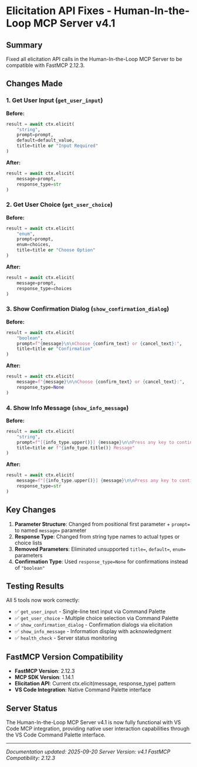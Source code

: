 # Elicitation API Fixes - Human-In-the-Loop MCP Server v4.1

## Summary

Fixed all elicitation API calls in the Human-In-the-Loop MCP Server to be compatible with FastMCP 2.12.3.

## Changes Made

### 1. Get User Input (`get_user_input`)
**Before:**
```python
result = await ctx.elicit(
    "string",
    prompt=prompt,
    default=default_value,
    title=title or "Input Required"
)
```

**After:**
```python
result = await ctx.elicit(
    message=prompt,
    response_type=str
)
```

### 2. Get User Choice (`get_user_choice`)
**Before:**
```python
result = await ctx.elicit(
    "enum",
    prompt=prompt,
    enum=choices,
    title=title or "Choose Option"
)
```

**After:**
```python
result = await ctx.elicit(
    message=prompt,
    response_type=choices
)
```

### 3. Show Confirmation Dialog (`show_confirmation_dialog`)
**Before:**
```python
result = await ctx.elicit(
    "boolean",
    prompt=f"{message}\n\nChoose {confirm_text} or {cancel_text}:",
    title=title or "Confirmation"
)
```

**After:**
```python
result = await ctx.elicit(
    message=f"{message}\n\nChoose {confirm_text} or {cancel_text}:",
    response_type=None
)
```

### 4. Show Info Message (`show_info_message`)
**Before:**
```python
result = await ctx.elicit(
    "string",
    prompt=f"[{info_type.upper()}] {message}\n\nPress any key to continue...",
    title=title or f"{info_type.title()} Message"
)
```

**After:**
```python
result = await ctx.elicit(
    message=f"[{info_type.upper()}] {message}\n\nPress any key to continue...",
    response_type=str
)
```

## Key Changes

1. **Parameter Structure**: Changed from positional first parameter + `prompt=` to named `message=` parameter
2. **Response Type**: Changed from string type names to actual types or choice lists
3. **Removed Parameters**: Eliminated unsupported `title=`, `default=`, `enum=` parameters
4. **Confirmation Type**: Used `response_type=None` for confirmations instead of `"boolean"`

## Testing Results

All 5 tools now work correctly:
- ✅ `get_user_input` - Single-line text input via Command Palette
- ✅ `get_user_choice` - Multiple choice selection via Command Palette  
- ✅ `show_confirmation_dialog` - Confirmation dialogs via elicitation
- ✅ `show_info_message` - Information display with acknowledgment
- ✅ `health_check` - Server status monitoring

## FastMCP Version Compatibility

- **FastMCP Version**: 2.12.3
- **MCP SDK Version**: 1.14.1
- **Elicitation API**: Current ctx.elicit(message, response_type) pattern
- **VS Code Integration**: Native Command Palette interface

## Server Status

The Human-In-the-Loop MCP Server v4.1 is now fully functional with VS Code MCP integration, providing native user interaction capabilities through the VS Code Command Palette interface.

---

*Documentation updated: 2025-09-20*
*Server Version: v4.1*
*FastMCP Compatibility: 2.12.3*
